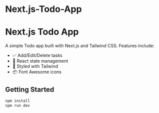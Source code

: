 # Next.js-Todo-App

# Next.js Todo App

A simple Todo app built with Next.js and Tailwind CSS. Features include:

- ✅ Add/Edit/Delete tasks
- 💾 React state management
- 🎨 Styled with Tailwind
- 📦 Font Awesome icons

## Getting Started

```bash
npm install
npm run dev
